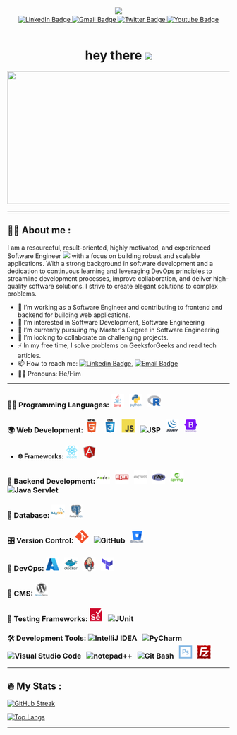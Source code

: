 <div id="header" align="center">
  <img src="https://media.giphy.com/media/3kPDmoWdBpQPNhCnUG/giphy.gif" width="200"/>
</div>

<div id="badges" align="center">
  <a href="https://www.linkedin.com/in/george-amuzu/">
    <img src="https://img.shields.io/badge/LinkedIn-blue?style=for-the-badge&logo=linkedin&logoColor=white" alt="LinkedIn Badge"/>
  </a>
  <a href="mailto:gnamuzu@gmail.com">
    <img src="https://img.shields.io/badge/Gmail-red?style=for-the-badge&logo=Gmail&logoColor=white" alt="Gmail Badge"/>
  </a>
  <a href="#">
    <img src="https://img.shields.io/badge/Twitter-blue?style=for-the-badge&logo=twitter&logoColor=white" alt="Twitter Badge"/>
  </a>
  <a href="#">
    <img src="https://img.shields.io/badge/YouTube-red?style=for-the-badge&logo=youtube&logoColor=white" alt="Youtube Badge"/>
  </a>
</div>

<div align="center">
  <img src="https://komarev.com/ghpvc/?username=Nerony-Git&style=flat-square&color=blue" alt=""/>
  <h1>
    hey there
    <img src="https://media.giphy.com/media/hvRJCLFzcasrR4ia7z/giphy.gif" width="30px"/>
  </h1>
</div>

<div align="center">
  <img src="https://media.giphy.com/media/v1.Y2lkPTc5MGI3NjExZGpzNHNnZmk0cnF2ajNtenJsaTh1ZzNoNnEyb2lsaWlzaWVzNmIyYSZlcD12MV9pbnRlcm5hbF9naWZfYnlfaWQmY3Q9Zw/dWesBcTLavkZuG35MI/giphy.gif" width="600" height="300"/>
</div>

---


## :man_technologist: About me :
I am a resourceful, result-oriented, highly motivated, and experienced Software Engineer <img src="https://media.giphy.com/media/WUlplcMpOCEmTGBtBW/giphy.gif" width="30"> with a focus on building robust and scalable applications. With a strong background in software development and a dedication to continuous learning and leveraging DevOps principles to streamline development processes, improve collaboration, and deliver high-quality software solutions. I strive to create elegant solutions to complex problems.

- :telescope: I’m working as a Software Engineer and contributing to frontend and backend for building web applications.
- 👀 I’m interested in Software Development, Software Engineering
- 🌱 I’m currently pursuing my Master's Degree in Software Engineering
- 💞️ I’m looking to collaborate on challenging projects.
- :zap: In my free time, I solve problems on GeeksforGeeks and read tech articles.
- 📫 How to reach me: [![Linkedin Badge](https://img.shields.io/badge/-LinkedIn-blue?style=flat&logo=Linkedin&logoColor=white)](https://www.linkedin.com/in/george-amuzu/), [![Email Badge](https://img.shields.io/badge/-Gmail-red?style=flat&logo=Gmail&logoColor=white)](mailto:gnamuzu@gmail.com)
- 🧔‍♂️ Pronouns: He/Him

---


### 🧑‍💻 Programming Languages: <img src="https://github.com/devicons/devicon/blob/master/icons/java/java-original-wordmark.svg" title="Java" alt="Java" width="30" height="30"/> &nbsp; <img src="https://github.com/devicons/devicon/blob/master/icons/python/python-original-wordmark.svg" title="Python" alt="Python" width="30" height="30"/> &nbsp; <img src="https://github.com/devicons/devicon/blob/master/icons/r/r-original.svg" title="R" alt="R" width="30" height="30"/> &nbsp;

### 🌍 Web Development: <img src="https://github.com/devicons/devicon/blob/master/icons/html5/html5-original-wordmark.svg" title="HTML5" alt="HTML5" width="30" height="30"/> &nbsp; <img src="https://github.com/devicons/devicon/blob/master/icons/css3/css3-original-wordmark.svg" title="CSS3" alt="CSS3" width="30" height="30"/> &nbsp; <img src="https://github.com/devicons/devicon/blob/master/icons/javascript/javascript-original.svg" title="JavaScript" alt="JavaScript" width="30" height="30"/> &nbsp; <img src="https://img.icons8.com/color/30/jsp.png" title="JSP" alt="JSP" width="30" height="30"/> &nbsp; <img src="https://github.com/devicons/devicon/blob/master/icons/jquery/jquery-original-wordmark.svg" title="jQuery" alt="jQuery" width="30" height="30"/> &nbsp; <img src="https://github.com/devicons/devicon/blob/master/icons/bootstrap/bootstrap-original-wordmark.svg" title="bootstrap" alt="bootstrap" width="30" height="30"/> &nbsp;
- #### 🌐 Frameworks: <img src="https://github.com/devicons/devicon/blob/master/icons/react/react-original-wordmark.svg" title="React" alt="React" width="30" height="30"/> &nbsp; <img src="https://github.com/devicons/devicon/blob/master/icons/angularjs/angularjs-original.svg" title="Angular" alt="Angular" width="30" height="30"/> &nbsp;

### 🩻 Backend Development: <img src="https://github.com/devicons/devicon/blob/master/icons/nodejs/nodejs-original-wordmark.svg" title="NodeJS" alt="NodeJS" width="30" height="30"/> &nbsp; <img src="https://github.com/devicons/devicon/blob/master/icons/npm/npm-original-wordmark.svg" title="npm" alt="npm" width="30" height="30"/> &nbsp; <img src="https://github.com/devicons/devicon/blob/master/icons/express/express-original-wordmark.svg" title="express" alt="express" width="30" height="30"/> &nbsp; <img src="https://github.com/devicons/devicon/blob/master/icons/php/php-original.svg" title="Php" alt="Php" width="30" height="30"/> &nbsp; <img src="https://github.com/devicons/devicon/blob/master/icons/spring/spring-original-wordmark.svg" title="Spring" alt="Spring" width="30" height="30"/> &nbsp; <img src="https://ryanswebdesign.com.au/wp-content/uploads/2018/06/servlets_350.png" title="Java Servlet" alt="Java Servlet" width="30" height="30"/> &nbsp;

### 🏬 Database: <img src="https://github.com/devicons/devicon/blob/master/icons/mysql/mysql-original-wordmark.svg" title="mySQL" alt="mySQL" width="30" height="30"/> &nbsp; <img src="https://github.com/devicons/devicon/blob/master/icons/postgresql/postgresql-original-wordmark.svg" title="postgreSQL" alt="postgreSQL" width="30" height="30"/> &nbsp;

### 🎛️ Version Control: <img src="https://github.com/devicons/devicon/blob/master/icons/git/git-original.svg" title="git" alt="git" width="30" height="30"/> &nbsp; <img src="https://img.icons8.com/material-outlined/30/github.png" title="GitHub" alt="GitHub" width="30" height="30"/> &nbsp; <img src="https://github.com/devicons/devicon/blob/master/icons/bitbucket/bitbucket-original-wordmark.svg" title="bitBucket" alt="bitBucket" width="30" height="30"/> &nbsp;

### 🛫 DevOps: <img src="https://github.com/devicons/devicon/blob/master/icons/azure/azure-original.svg" title="Azure DevOps" alt="Azure DevOps" width="30" height="30"/> &nbsp; <img src="https://github.com/devicons/devicon/blob/master/icons/docker/docker-original-wordmark.svg" title="Docker" alt="Docker" width="30" height="30"/> &nbsp; <img src="https://github.com/devicons/devicon/blob/master/icons/jenkins/jenkins-original.svg" title="Jenkins" alt="Jenkins" width="30" height="30"/> &nbsp; <img src="https://github.com/devicons/devicon/blob/master/icons/terraform/terraform-original.svg" title="Terraform" alt="Terraform" width="30" height="30"/> &nbsp;

### :wrench: CMS: <img src="https://github.com/devicons/devicon/blob/master/icons/wordpress/wordpress-original.svg" title="WordPress" alt="WordPress" width="30" height="30"/> &nbsp;

### 🧪 Testing Frameworks: <img src="https://github.com/devicons/devicon/blob/master/icons/selenium/selenium-original.svg" title="Selenium" alt="Selenium" width="30" height="30"/> &nbsp; <img src="https://www.simplilearn.com/ice9/free_resources_article_thumb/Download_JUnit.png" title="JUnit" alt="JUnit" width="30" height="30"/>

### 🛠️  Development Tools: <img src="https://th.bing.com/th/id/R.98865e06d77faca32b3e118df119049e?rik=AU0%2bE0ROLAbnog&riu=http%3a%2f%2flogonoid.com%2fimages%2fintellij-idea-logo.png&ehk=CapqYnZAeX0cbsUWxFNWr913YwdQDC7OFt%2ftIAEb%2fBU%3d&risl=&pid=ImgRaw&r=0" title="IntelliJ IDEA" alt="IntelliJ IDEA" width="30" height="30"/> &nbsp; <img src="https://th.bing.com/th/id/OIP.pIi0CfGswG8JLy2f1w6dLQHaHa?pid=ImgDet&rs=1" title="PyCharm" alt="PyCharm" width="30" height="30"/> &nbsp; <img src="https://cdn.freebiesupply.com/logos/large/2x/visual-studio-code-logo-png-transparent.png" title="Visual Studio Code" alt="Visual Studio Code" width="30" height="30"/> &nbsp; <img src="https://th.bing.com/th/id/R.659decac6f484c62e88f8949cae359e4?rik=Fq3SQO9dyzXJBw&riu=http%3a%2f%2fp5.storage.canalblog.com%2f58%2f18%2f205522%2f58586190.png&ehk=0rFoFmd0zAB7M19bkz%2fbxoTHi9uW29yhHpfz%2fich2IM%3d&risl=&pid=ImgRaw&r=0" title="notepad++" alt="notepad++" width="30" height="30"/> &nbsp; <img src="https://img2.freepng.es/20180515/szw/kisspng-bash-git-computer-icons-installation-command-line-5afaca8a063267.8597770915263852900254.jpg" title="Git Bash" alt="Git Bash" width="30" height="30"/> &nbsp; <img src="https://github.com/devicons/devicon/blob/master/icons/photoshop/photoshop-line.svg" title="Adobe Photoshop" alt="Adobe Photoshop" width="30" height="30"/> &nbsp; <img src="https://github.com/devicons/devicon/blob/master/icons/filezilla/filezilla-plain.svg" title="FileZilla" alt="FileZilla" width="30" height="30"/>

---

## :fire: My Stats :
[![GitHub Streak](http://github-readme-streak-stats.herokuapp.com?user=Nerony-Git&theme=dark&background=000000)](https://git.io/streak-stats)


[![Top Langs](https://github-readme-stats.vercel.app/api/top-langs/?username=your-github-username&layout=compact&theme=vision-friendly-dark)](https://github.com/anuraghazra/github-readme-stats)

---

<!---
Nerony-Git/Nerony-Git is a ✨ special ✨ repository because its `README.md` (this file) appears on your GitHub profile.
You can click the Preview link to take a look at your changes.
--->
